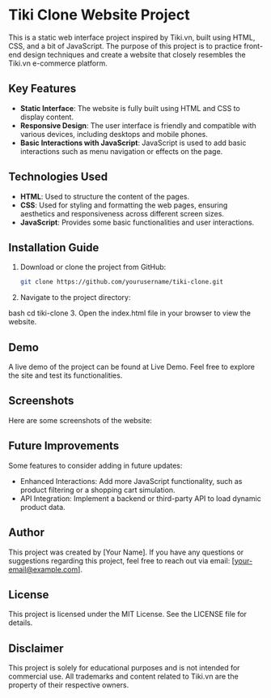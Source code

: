 # Tiki Clone Website Project

This is a static web interface project inspired by Tiki.vn, built using HTML, CSS, and a bit of JavaScript. The purpose of this project is to practice front-end design techniques and create a website that closely resembles the Tiki.vn e-commerce platform.

## Key Features

- **Static Interface**: The website is fully built using HTML and CSS to display content.
- **Responsive Design**: The user interface is friendly and compatible with various devices, including desktops and mobile phones.
- **Basic Interactions with JavaScript**: JavaScript is used to add basic interactions such as menu navigation or effects on the page.

## Technologies Used

- **HTML**: Used to structure the content of the pages.
- **CSS**: Used for styling and formatting the web pages, ensuring aesthetics and responsiveness across different screen sizes.
- **JavaScript**: Provides some basic functionalities and user interactions.

## Installation Guide

1. Download or clone the project from GitHub:
   ```bash
   git clone https://github.com/yourusername/tiki-clone.git
2. Navigate to the project directory:

bash
 cd tiki-clone
3. Open the index.html file in your browser to view the website.

## Demo
A live demo of the project can be found at Live Demo. Feel free to explore the site and test its functionalities.

## Screenshots
Here are some screenshots of the website:


## Future Improvements
Some features to consider adding in future updates:

- Enhanced Interactions: Add more JavaScript functionality, such as product filtering or a shopping cart simulation.
- API Integration: Implement a backend or third-party API to load dynamic product data.
## Author
This project was created by [Your Name]. If you have any questions or suggestions regarding this project, feel free to reach out via email: [your-email@example.com].

## License
This project is licensed under the MIT License. See the LICENSE file for details.

## Disclaimer
This project is solely for educational purposes and is not intended for commercial use. All trademarks and content related to Tiki.vn are the property of their respective owners.







